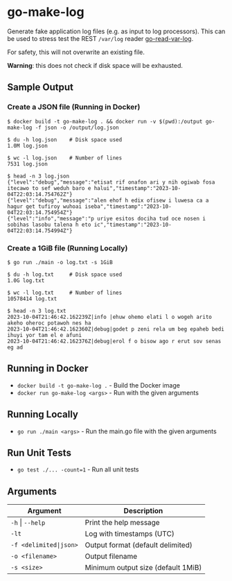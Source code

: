 # go-make-log

Generate fake application log files (e.g. as input to log processors).
This can be used to stress test the REST `/var/log` reader [go-read-var-log](https://github.com/mikebd/go-read-var-log).

For safety, this will not overwrite an existing file.

<b>Warning</b>: this does not check if disk space will be exhausted.

## Sample Output

### Create a JSON file (Running in Docker)

```shell
$ docker build -t go-make-log . && docker run -v $(pwd):/output go-make-log -f json -o /output/log.json
```

```shell
$ du -h log.json    # Disk space used
1.0M log.json
```

```shell
$ wc -l log.json    # Number of lines
7531 log.json
```

```shell
$ head -n 3 log.json
{"level":"debug","message":"etisat rif onafon ari y nih ogiwab fosa itecawo to sef weduh baro e halui","timestamp":"2023-10-04T22:03:14.754762Z"}
{"level":"debug","message":"alen ehof h edix ofisew i luwesa ca a hagur get tufiroy wuhoai iseba","timestamp":"2023-10-04T22:03:14.754954Z"}
{"level":"info","message":"p uriye esitos dociha tud oce nosen i sobihas lasobu talena h eto ic","timestamp":"2023-10-04T22:03:14.754994Z"}
```

### Create a 1GiB file (Running Locally)

```shell
$ go run ./main -o log.txt -s 1GiB
```

```shell
$ du -h log.txt     # Disk space used
1.0G log.txt
```

```shell
$ wc -l log.txt     # Number of lines
10578414 log.txt
```

```shell
$ head -n 3 log.txt
2023-10-04T21:46:42.162239Z|info |ehuw ohemo elati l o wogeh arito akeho oheroc potawoh nes ha
2023-10-04T21:46:42.162360Z|debug|godet p zeni rela um beg epaheb bedi ihuyi yor tam el e afuni
2023-10-04T21:46:42.162376Z|debug|erol f o bisow ago r erut sov senas eg ad
```

## Running in Docker

* `docker build -t go-make-log .` - Build the Docker image
* `docker run go-make-log <args>` - Run with the given arguments

## Running Locally

* `go run ./main <args>` - Run the main.go file with the given arguments

## Run Unit Tests

* `go test ./... -count=1` - Run all unit tests

## Arguments

| Argument               | Description                        |
|------------------------|------------------------------------|
| `-h` \| `--help`       | Print the help message             |
| `-lt`                  | Log with timestamps (UTC)          |
| `-f <delimited\|json>` | Output format (default delimited)  |
| `-o <filename>`        | Output filename                    |
| `-s <size>`            | Minimum output size (default 1MiB) |